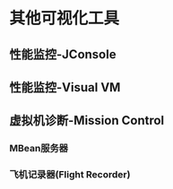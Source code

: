 # 其他可视化工具

## 性能监控-JConsole

## 性能监控-Visual VM

## 虚拟机诊断-Mission Control

### MBean服务器

### 飞机记录器(Flight Recorder)
